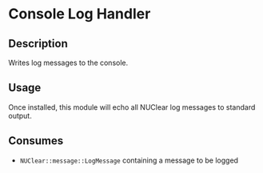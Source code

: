 # Console Log Handler

## Description

Writes log messages to the console.

## Usage

Once installed, this module will echo all NUClear log messages to standard output.

## Consumes

- `NUClear::message::LogMessage` containing a message to be logged
